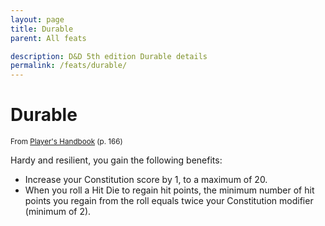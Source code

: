 ```yaml
---
layout: page
title: Durable
parent: All feats

description: D&D 5th edition Durable details
permalink: /feats/durable/
---
```


# Durable

<small>From <a target="_blank" href="https://dnd.wizards.com/products/tabletop-games/rpg-products/rpg_playershandbook">Player's Handbook</a> (p. 166)</small>

Hardy and resilient, you gain the following benefits:
- Increase your Constitution score by 1, to a maximum of 20.
- When you roll a Hit Die to regain hit points, the minimum number of hit points you regain from the roll equals twice your Constitution modifier (minimum of 2).